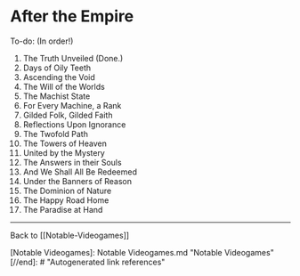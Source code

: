 # After the Empire

To-do: (In order!)
1.  The Truth Unveiled  (Done.)
2.  Days of Oily Teeth
3.  Ascending the Void
4.  The Will of the Worlds
5.  The Machist State
6.  For Every Machine, a Rank
7.  Gilded Folk, Gilded Faith
8.  Reflections Upon Ignorance
9.  The Twofold Path
10. The Towers of Heaven
11. United by the Mystery
12. The Answers in their Souls
13. And We Shall All Be Redeemed
14. Under the Banners of Reason
15. The Dominion of Nature
16. The Happy Road Home
17. The Paradise at Hand

---
Back to [[Notable-Videogames]]

[//begin]: # "Autogenerated link references for markdown compatibility"
[Notable Videogames]: Notable Videogames.md "Notable Videogames"
[//end]: # "Autogenerated link references"